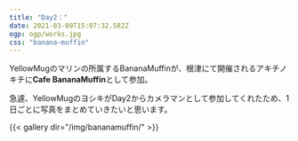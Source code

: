 ```yaml
---
title: "Day2："
date: 2021-03-09T15:07:32.582Z
ogp: ogp/works.jpg
css: "banana-muffin"
---
```


YellowMugのマリンの所属するBananaMuffinが、根津にて開催されるアキチノキチに**Cafe BananaMuffin**として参加。

急遽、YellowMugのヨシキがDay2からカメラマンとして参加してくれたため、1日ごとに写真をまとめていきたいと思います。

{{< gallery dir="/img/bananamuffin/" >}}